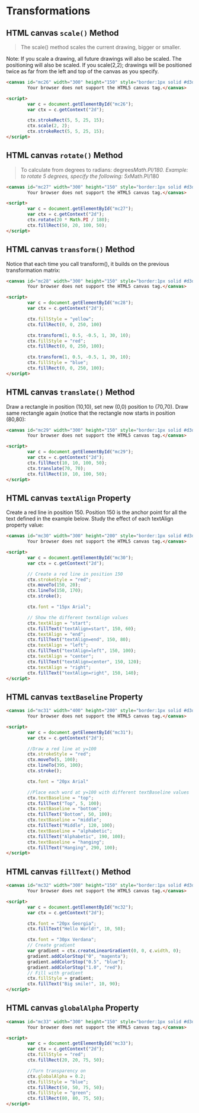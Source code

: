 
# Transformations 

## HTML canvas `scale()` Method
> The scale() method scales the current drawing, bigger or smaller.
        
Note: If you scale a drawing, all future drawings will also be scaled. The positioning will also be scaled. If you scale(2,2);
drawings will be positioned twice as far from the left and top of the canvas as you specify.

``` html        
<canvas id="mc26" width="300" height="150" style="border:1px solid #d3d3d3;">
        Your browser does not support the HTML5 canvas tag.</canvas>

<script>
        var c = document.getElementById("mc26");
        var ctx = c.getContext("2d");

        ctx.strokeRect(5, 5, 25, 15);
        ctx.scale(2, 2);
        ctx.strokeRect(5, 5, 25, 15);
</script>
```

## HTML canvas `rotate()` Method
> To calculate from degrees to radians: degrees*Math.PI/180. Example: to rotate 5 degrees, specify the following: 5x*Math.PI/180

``` html
<canvas id="mc27" width="300" height="150" style="border:1px solid #d3d3d3;">
        Your browser does not support the HTML5 canvas tag.</canvas>

<script>
        var c = document.getElementById("mc27");
        var ctx = c.getContext("2d");
        ctx.rotate(20 * Math.PI / 180);
        ctx.fillRect(50, 20, 100, 50);
</script>
```
## HTML canvas `transform()` Method
Notice that each time you call transform(), it builds on the previous transformation matrix:
``` html
<canvas id="mc28" width="300" height="150" style="border:1px solid #d3d3d3;">
        Your browser does not support the HTML5 canvas tag.</canvas>

<script>
        var c = document.getElementById("mc28");
        var ctx = c.getContext("2d");

        ctx.fillStyle = "yellow";
        ctx.fillRect(0, 0, 250, 100)

        ctx.transform(1, 0.5, -0.5, 1, 30, 10);
        ctx.fillStyle = "red";
        ctx.fillRect(0, 0, 250, 100);

        ctx.transform(1, 0.5, -0.5, 1, 30, 10);
        ctx.fillStyle = "blue";
        ctx.fillRect(0, 0, 250, 100);
</script>
```

## HTML canvas `translate()` Method
Draw a rectangle in position (10,10), set new (0,0) position to (70,70). Draw same rectangle again (notice that the rectangle
                now starts in position (80,80):
``` html
<canvas id="mc29" width="300" height="150" style="border:1px solid #d3d3d3;">
        Your browser does not support the HTML5 canvas tag.</canvas>

<script>
        var c = document.getElementById("mc29");
        var ctx = c.getContext("2d");
        ctx.fillRect(10, 10, 100, 50);
        ctx.translate(70, 70);
        ctx.fillRect(10, 10, 100, 50);
</script>
```

## HTML canvas `textAlign` Property
Create a red line in position 150. Position 150 is the anchor point for all the text defined in the example below. Study the effect of each textAlign property value:

``` html
<canvas id="mc30" width="300" height="200" style="border:1px solid #d3d3d3;">
        Your browser does not support the HTML5 canvas tag.</canvas>

<script>
        var c = document.getElementById("mc30");
        var ctx = c.getContext("2d");

        // Create a red line in position 150
        ctx.strokeStyle = "red";
        ctx.moveTo(150, 20);
        ctx.lineTo(150, 170);
        ctx.stroke();

        ctx.font = "15px Arial";

        // Show the different textAlign values
        ctx.textAlign = "start";
        ctx.fillText("textAlign=start", 150, 60);
        ctx.textAlign = "end";
        ctx.fillText("textAlign=end", 150, 80);
        ctx.textAlign = "left";
        ctx.fillText("textAlign=left", 150, 100);
        ctx.textAlign = "center";
        ctx.fillText("textAlign=center", 150, 120);
        ctx.textAlign = "right";
        ctx.fillText("textAlign=right", 150, 140);
</script>
```

## HTML canvas `textBaseline` Property
``` html
<canvas id="mc31" width="400" height="200" style="border:1px solid #d3d3d3;">
        Your browser does not support the HTML5 canvas tag.</canvas>

<script>
        var c = document.getElementById("mc31");
        var ctx = c.getContext("2d");

        //Draw a red line at y=100
        ctx.strokeStyle = "red";
        ctx.moveTo(5, 100);
        ctx.lineTo(395, 100);
        ctx.stroke();

        ctx.font = "20px Arial"

        //Place each word at y=100 with different textBaseline values
        ctx.textBaseline = "top";
        ctx.fillText("Top", 5, 100);
        ctx.textBaseline = "bottom";
        ctx.fillText("Bottom", 50, 100);
        ctx.textBaseline = "middle";
        ctx.fillText("Middle", 120, 100);
        ctx.textBaseline = "alphabetic";
        ctx.fillText("Alphabetic", 190, 100);
        ctx.textBaseline = "hanging";
        ctx.fillText("Hanging", 290, 100);
</script>
```
## HTML canvas `fillText()` Method
``` html
<canvas id="mc32" width="300" height="150" style="border:1px solid #d3d3d3;">
        Your browser does not support the HTML5 canvas tag.</canvas>

<script>
        var c = document.getElementById("mc32");
        var ctx = c.getContext("2d");

        ctx.font = "20px Georgia";
        ctx.fillText("Hello World!", 10, 50);

        ctx.font = "30px Verdana";
        // Create gradient
        var gradient = ctx.createLinearGradient(0, 0, c.width, 0);
        gradient.addColorStop("0", "magenta");
        gradient.addColorStop("0.5", "blue");
        gradient.addColorStop("1.0", "red");
        // Fill with gradient
        ctx.fillStyle = gradient;
        ctx.fillText("Big smile!", 10, 90);
</script>
```

## HTML canvas `globalAlpha` Property
``` html
<canvas id="mc33" width="300" height="150" style="border:1px solid #d3d3d3;">
        Your browser does not support the HTML5 canvas tag.</canvas>

<script>
        var c = document.getElementById("mc33");
        var ctx = c.getContext("2d");
        ctx.fillStyle = "red";
        ctx.fillRect(20, 20, 75, 50);

        //Turn transparency on
        ctx.globalAlpha = 0.2;
        ctx.fillStyle = "blue";
        ctx.fillRect(50, 50, 75, 50);
        ctx.fillStyle = "green";
        ctx.fillRect(80, 80, 75, 50);
</script>
```
